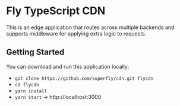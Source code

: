 # Fly TypeScript CDN

This is an edge application that routes across multiple backends and supports middleware for applying extra logic to requests.

## Getting Started

You can download and run this application locally:

* `git clone https://github.com/superfly/cdn.git flycdn` 
* `cd flycdn`
* `yarn install`
* `yarn start` -> http://localhost:3000